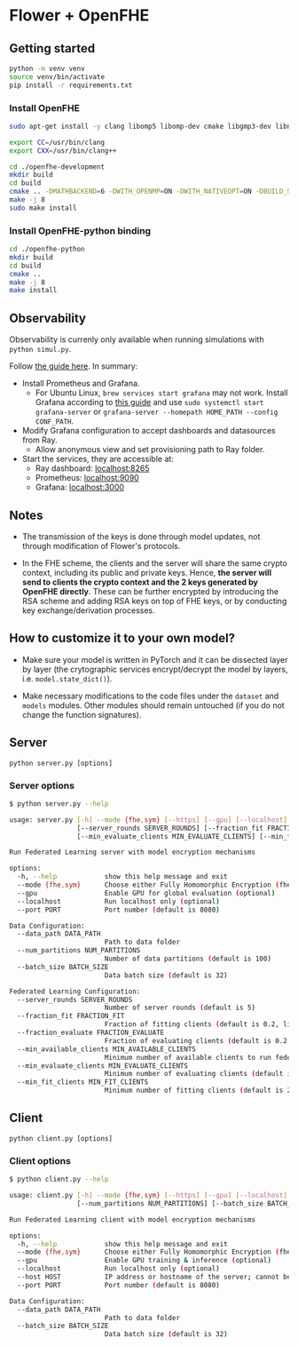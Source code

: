 # Flower + OpenFHE

## Getting started

```sh
python -m venv venv
source venv/bin/activate
pip install -r requirements.txt
```

### Install OpenFHE

```sh
sudo apt-get install -y clang libomp5 libomp-dev cmake libgmp3-dev libntl-dev libomp-dev autoconf

export CC=/usr/bin/clang
export CXX=/usr/bin/clang++

cd ./openfhe-development
mkdir build 
cd build
cmake .. -DMATHBACKEND=6 -DWITH_OPENMP=ON -DWITH_NATIVEOPT=ON -DBUILD_SHARE=ON
make -j 8
sudo make install
```

### Install OpenFHE-python binding

```sh
cd ./openfhe-python
mkdir build
cd build
cmake ..
make -j 8
make install
```

## Observability

Observability is currenly only available when running simulations with `python simul.py`.

Follow [the guide here](https://flower.ai/docs/framework/how-to-monitor-simulation.html). In summary:

- Install Prometheus and Grafana.
  - For Ubuntu Linux, `brew services start grafana` may not work. Install Grafana according to [this guide](https://grafana.com/docs/grafana/latest/setup-grafana/installation/debian/) and use `sudo systemctl start grafana-server` or `grafana-server --homepath HOME_PATH --config CONF_PATH`.
- Modify Grafana configuration to accept dashboards and datasources from Ray.
  - Allow anonymous view and set provisioning path to Ray folder.
- Start the services, they are accessible at:
  - Ray dashboard: [localhost:8265](http://localhost:8265)
  - Prometheus: [localhost:9090](http://localhost:9090)
  - Grafana: [localhost:3000](http://localhost:3000)

## Notes

- The transmission of the keys is done through model updates, not through modification of Flower's protocols.

- In the FHE scheme, the clients and the server will share the same crypto context, including its public and private keys. Hence, **the server will send to clients the crypto context and the 2 keys generated by OpenFHE directly**. These can be further encrypted by introducing the RSA scheme and adding RSA keys on top of FHE keys, or by conducting key exchange/derivation processes.

## How to customize it to your own model?

- Make sure your model is written in PyTorch and it can be dissected layer by layer (the crytographic services encrypt/decrypt the model by layers, i.e. `model.state_dict()`).

- Make necessary modifications to the code files under the `dataset` and `models` modules. Other modules should remain untouched (if you do not change the function signatures).

## Server

`python server.py [options]`

### Server options

```sh
$ python server.py --help

usage: server.py [-h] --mode {fhe,sym} [--https] [--gpu] [--localhost] [--port PORT] --data_path DATA_PATH [--num_partitions NUM_PARTITIONS] [--batch_size BATCH_SIZE]
                 [--server_rounds SERVER_ROUNDS] [--fraction_fit FRACTION_FIT] [--fraction_evaluate FRACTION_EVALUATE] [--min_available_clients MIN_AVAILABLE_CLIENTS]
                 [--min_evaluate_clients MIN_EVALUATE_CLIENTS] [--min_fit_clients MIN_FIT_CLIENTS]

Run Federated Learning server with model encryption mechanisms

options:
  -h, --help            show this help message and exit
  --mode {fhe,sym}      Choose either Fully Homomorphic Encryption (fhe) or Symmetric Encryption (sym) mode
  --gpu                 Enable GPU for global evaluation (optional)
  --localhost           Run localhost only (optional)
  --port PORT           Port number (default is 8080)

Data Configuration:
  --data_path DATA_PATH
                        Path to data folder
  --num_partitions NUM_PARTITIONS
                        Number of data partitions (default is 100)
  --batch_size BATCH_SIZE
                        Data batch size (default is 32)

Federated Learning Configuration:
  --server_rounds SERVER_ROUNDS
                        Number of server rounds (default is 5)
  --fraction_fit FRACTION_FIT
                        Fraction of fitting clients (default is 0.2, limit double value from 0 to 1)
  --fraction_evaluate FRACTION_EVALUATE
                        Fraction of evaluating clients (default is 0.2, limit double value from 0 to 1)
  --min_available_clients MIN_AVAILABLE_CLIENTS
                        Minimum number of available clients to run federated learning (default is 2)
  --min_evaluate_clients MIN_EVALUATE_CLIENTS
                        Minimum number of evaluating clients (default is 2)
  --min_fit_clients MIN_FIT_CLIENTS
                        Minimum number of fitting clients (default is 2)
```

## Client

`python client.py [options]`

### Client options

```sh
$ python client.py --help

usage: client.py [-h] --mode {fhe,sym} [--https] [--gpu] [--localhost] [--host HOST] [--port PORT] --data_path DATA_PATH
                 [--num_partitions NUM_PARTITIONS] [--batch_size BATCH_SIZE]

Run Federated Learning client with model encryption mechanisms

options:
  -h, --help            show this help message and exit
  --mode {fhe,sym}      Choose either Fully Homomorphic Encryption (fhe) or Symmetric Encryption (sym) mode
  --gpu                 Enable GPU training & inference (optional)
  --localhost           Run localhost only (optional)
  --host HOST           IP address or hostname of the server; cannot be used together with localhost
  --port PORT           Port number (default is 8080)

Data Configuration:
  --data_path DATA_PATH
                        Path to data folder
  --batch_size BATCH_SIZE
                        Data batch size (default is 32)
```